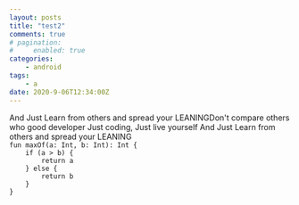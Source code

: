 ```yaml
---
layout: posts
title: "test2"
comments: true
# pagination:
#     enabled: true
categories:
    - android
tags:
    - a
date: 2020-9-06T12:34:00Z
---
```


</code>
And Just Learn from others and spread your LEANINGDon't compare others who good developer
Just coding, Just live yourself
And Just Learn from others and spread your LEANING
<code>
fun maxOf(a: Int, b: Int): Int {
    if (a > b) {
        return a
    } else {
        return b
    }
}
</code>